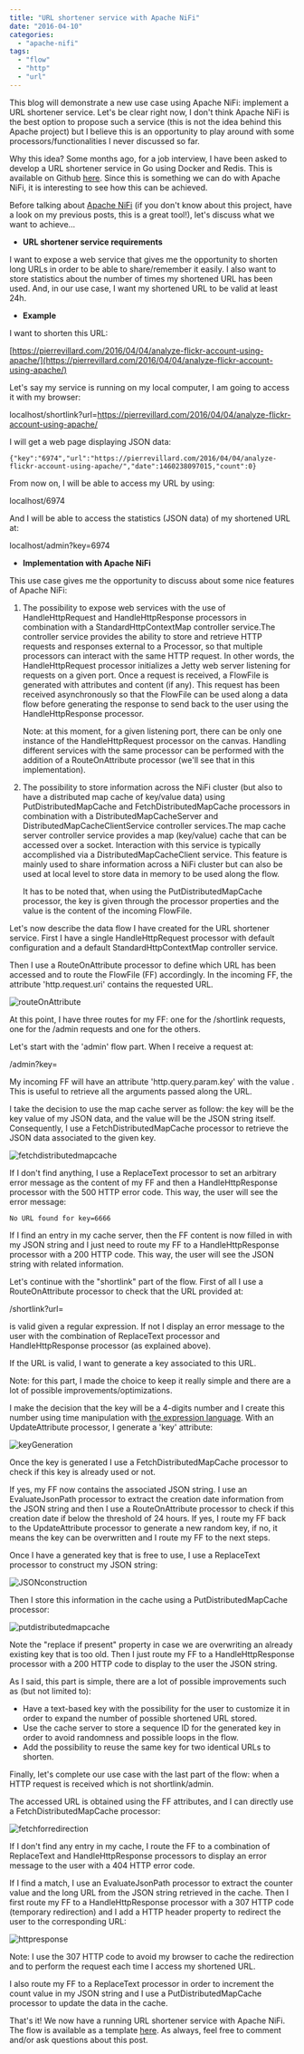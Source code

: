 ```yaml
---
title: "URL shortener service with Apache NiFi"
date: "2016-04-10"
categories: 
  - "apache-nifi"
tags: 
  - "flow"
  - "http"
  - "url"
---
```


This blog will demonstrate a new use case using Apache NiFi: implement a URL shortener service. Let's be clear right now, I don't think Apache NiFi is the best option to propose such a service (this is not the idea behind this Apache project) but I believe this is an opportunity to play around with some processors/functionalities I never discussed so far.

Why this idea? Some months ago, for a job interview, I have been asked to develop a URL shortener service in Go using Docker and Redis. This is available on Github [here](https://github.com/pvillard31/url-shortener-go). Since this is something we can do with Apache NiFi, it is interesting to see how this can be achieved.

Before talking about [Apache NiFi](https://nifi.apache.org/) (if you don't know about this project, have a look on my previous posts, this is a great tool!), let's discuss what we want to achieve...

- **URL shortener service requirements**

I want to expose a web service that gives me the opportunity to shorten long URLs in order to be able to share/remember it easily. I also want to store statistics about the number of times my shortened URL has been used. And, in our use case, I want my shortened URL to be valid at least 24h.

- **Example**

I want to shorten this URL:

[https://pierrevillard.com/2016/04/04/analyze-flickr-account-using-apache/](https://pierrevillard.com/2016/04/04/analyze-flickr-account-using-apache/)

Let's say my service is running on my local computer, I am going to access it with my browser:

localhost/shortlink?url=https://pierrevillard.com/2016/04/04/analyze-flickr-account-using-apache/

I will get a web page displaying JSON data:

```
{"key":"6974","url":"https://pierrevillard.com/2016/04/04/analyze-flickr-account-using-apache/","date":1460238097015,"count":0}
```

From now on, I will be able to access my URL by using:

localhost/6974

And I will be able to access the statistics (JSON data) of my shortened URL at:

localhost/admin?key=6974

- **Implementation with Apache NiFi**

This use case gives me the opportunity to discuss about some nice features of Apache NiFi:

1. The possibility to expose web services with the use of HandleHttpRequest and HandleHttpResponse processors in combination with a StandardHttpContextMap controller service.The controller service provides the ability to store and retrieve HTTP requests and responses external to a Processor, so that multiple processors can interact with the same HTTP request. In other words, the HandleHttpRequest processor initializes a Jetty web server listening for requests on a given port. Once a request is received, a FlowFile is generated with attributes and content (if any). This request has been received asynchronously so that the FlowFile can be used along a data flow before generating the response to send back to the user using the HandleHttpResponse processor.
    
    Note: at this moment, for a given listening port, there can be only one instance of the HandleHttpRequest processor on the canvas. Handling different services with the same processor can be performed with the addition of a RouteOnAttribute processor (we'll see that in this implementation).
2. The possibility to store information across the NiFi cluster (but also to have a distributed map cache of key/value data) using PutDistributedMapCache and FetchDistributedMapCache processors in combination with a DistributedMapCacheServer and DistributedMapCacheClientService controller services.The map cache server controller service provides a map (key/value) cache that can be accessed over a socket. Interaction with this service is typically accomplished via a DistributedMapCacheClient service. This feature is mainly used to share information across a NiFi cluster but can also be used at local level to store data in memory to be used along the flow.
    
    It has to be noted that, when using the PutDistributedMapCache processor, the key is given through the processor properties and the value is the content of the incoming FlowFile.

Let's now describe the data flow I have created for the URL shortener service. First I have a single HandleHttpRequest processor with default configuration and a default StandardHttpContextMap controller service.

Then I use a RouteOnAttribute processor to define which URL has been accessed and to route the FlowFile (FF) accordingly. In the incoming FF, the attribute 'http.request.uri' contains the requested URL.

![routeOnAttribute](images/routeonattribute.png)

At this point, I have three routes for my FF: one for the /shortlink requests, one for the /admin requests and one for the others.

Let's start with the 'admin' flow part. When I receive a request at:

/admin?key=<key>

My incoming FF will have an attribute 'http.query.param.key' with the value <key>. This is useful to retrieve all the arguments passed along the URL.

I take the decision to use the map cache server as follow: the key will be the key value of my JSON data, and the value will be the JSON string itself. Consequently, I use a FetchDistributedMapCache processor to retrieve the JSON data associated to the given key.

![fetchdistributedmapcache](images/fetchdistributedmapcache.png)

If I don't find anything, I use a ReplaceText processor to set an arbitrary error message as the content of my FF and then a HandleHttpResponse processor with the 500 HTTP error code. This way, the user will see the error message:

```
No URL found for key=6666
```

If I find an entry in my cache server, then the FF content is now filled in with my JSON string and I just need to route my FF to a HandleHttpResponse processor with a 200 HTTP code. This way, the user will see the JSON string with related information.

Let's continue with the "shortlink" part of the flow. First of all I use a RouteOnAttribute processor to check that the URL provided at:

/shortlink?url=<URL>

is valid given a regular expression. If not I display an error message to the user with the combination of ReplaceText processor and HandleHttpResponse processor (as explained above).

If the URL is valid, I want to generate a key associated to this URL.

Note: for this part, I made the choice to keep it really simple and there are a lot of possible improvements/optimizations.

I make the decision that the key will be a 4-digits number and I create this number using time manipulation with [the expression language](https://nifi.apache.org/docs/nifi-docs/html/expression-language-guide.html). With an UpdateAttribute processor, I generate a 'key' attribute:

![keyGeneration](images/keygeneration.png)

Once the key is generated I use a FetchDistributedMapCache processor to check if this key is already used or not.

If yes, my FF now contains the associated JSON string. I use an EvaluateJsonPath processor to extract the creation date information from the JSON string and then I use a RouteOnAttribute processor to check if this creation date if below the threshold of 24 hours. If yes, I route my FF back to the UpdateAttribute processor to generate a new random key, if no, it means the key can be overwritten and I route my FF to the next steps.

Once I have a generated key that is free to use, I use a ReplaceText processor to construct my JSON string:

![JSONconstruction](images/jsonconstruction.png)

Then I store this information in the cache using a PutDistributedMapCache processor:

![putdistributedmapcache](images/putdistributedmapcache.png)

Note the "replace if present" property in case we are overwriting an already existing key that is too old. Then I just route my FF to a HandleHttpResponse processor with a 200 HTTP code to display to the user the JSON string.

As I said, this part is simple, there are a lot of possible improvements such as (but not limited to):

- Have a text-based key with the possibility for the user to customize it in order to expand the number of possible shortened URL stored.
- Use the cache server to store a sequence ID for the generated key in order to avoid randomness and possible loops in the flow.
- Add the possibility to reuse the same key for two identical URLs to shorten.

Finally, let's complete our use case with the last part of the flow: when a HTTP request is received which is not shortlink/admin.

The accessed URL is obtained using the FF attributes, and I can directly use a FetchDistributedMapCache processor:

![fetchforredirection](images/fetchforredirection.png)

If I don't find any entry in my cache, I route the FF to a combination of ReplaceText and HandleHttpResponse processors to display an error message to the user with a 404 HTTP error code.

If I find a match, I use an EvaluateJsonPath processor to extract the counter value and the long URL from the JSON string retrieved in the cache. Then I first route my FF to a HandleHttpResponse processor with a 307 HTTP code (temporary redirection) and I add a HTTP header property to redirect the user to the corresponding URL:

![httpresponse](images/httpresponse.png)

Note: I use the 307 HTTP code to avoid my browser to cache the redirection and to perform the request each time I access my shortened URL.

I also route my FF to a ReplaceText processor in order to increment the count value in my JSON string and I use a PutDistributedMapCache processor to update the data in the cache.

That's it! We now have a running URL shortener service with Apache NiFi. The flow is available as a template [here](https://github.com/pvillard31/nifi-templates/blob/ef482a8d28bdbd7a7eca567f9bbbe298f2603b64/templates/URL_Shortener_Service.xml). As always, feel free to comment and/or ask questions about this post.
